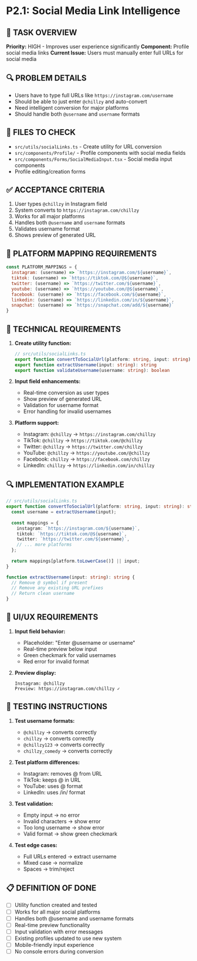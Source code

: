 # P2.1: Social Media Link Intelligence

## **🎯 TASK OVERVIEW**
**Priority:** HIGH - Improves user experience significantly
**Component:** Profile social media links
**Current Issue:** Users must manually enter full URLs for social media

## **🔍 PROBLEM DETAILS**
- Users have to type full URLs like `https://instagram.com/username`
- Should be able to just enter `@chillzy` and auto-convert
- Need intelligent conversion for major platforms
- Should handle both `@username` and `username` formats

## **📁 FILES TO CHECK**
- `src/utils/socialLinks.ts` - Create utility for URL conversion
- `src/components/Profile/` - Profile components with social media fields
- `src/components/Forms/SocialMediaInput.tsx` - Social media input components
- Profile editing/creation forms

## **✅ ACCEPTANCE CRITERIA**
1. User types `@chillzy` in Instagram field
2. System converts to `https://instagram.com/chillzy`
3. Works for all major platforms
4. Handles both `@username` and `username` formats
5. Validates username format
6. Shows preview of generated URL

## **🔧 PLATFORM MAPPING REQUIREMENTS**
```javascript
const PLATFORM_MAPPINGS = {
  instagram: (username) => `https://instagram.com/${username}`,
  tiktok: (username) => `https://tiktok.com/@${username}`,
  twitter: (username) => `https://twitter.com/${username}`,
  youtube: (username) => `https://youtube.com/@${username}`,
  facebook: (username) => `https://facebook.com/${username}`,
  linkedin: (username) => `https://linkedin.com/in/${username}`,
  snapchat: (username) => `https://snapchat.com/add/${username}`
}
```

## **🔧 TECHNICAL REQUIREMENTS**
1. **Create utility function:**
   ```typescript
   // src/utils/socialLinks.ts
   export function convertToSocialUrl(platform: string, input: string): string
   export function extractUsername(input: string): string
   export function validateUsername(username: string): boolean
   ```

2. **Input field enhancements:**
   - Real-time conversion as user types
   - Show preview of generated URL
   - Validation for username format
   - Error handling for invalid usernames

3. **Platform support:**
   - Instagram: `@chillzy` → `https://instagram.com/chillzy`
   - TikTok: `@chillzy` → `https://tiktok.com/@chillzy`
   - Twitter: `@chillzy` → `https://twitter.com/chillzy`
   - YouTube: `@chillzy` → `https://youtube.com/@chillzy`
   - Facebook: `chillzy` → `https://facebook.com/chillzy`
   - LinkedIn: `chillzy` → `https://linkedin.com/in/chillzy`

## **🔍 IMPLEMENTATION EXAMPLE**
```typescript
// src/utils/socialLinks.ts
export function convertToSocialUrl(platform: string, input: string): string {
  const username = extractUsername(input);
  
  const mappings = {
    instagram: `https://instagram.com/${username}`,
    tiktok: `https://tiktok.com/@${username}`,
    twitter: `https://twitter.com/${username}`,
    // ... more platforms
  };
  
  return mappings[platform.toLowerCase()] || input;
}

function extractUsername(input: string): string {
  // Remove @ symbol if present
  // Remove any existing URL prefixes
  // Return clean username
}
```

## **🎨 UI/UX REQUIREMENTS**
1. **Input field behavior:**
   - Placeholder: "Enter @username or username"
   - Real-time preview below input
   - Green checkmark for valid usernames
   - Red error for invalid format

2. **Preview display:**
   ```
   Instagram: @chillzy
   Preview: https://instagram.com/chillzy ✓
   ```

## **🧪 TESTING INSTRUCTIONS**
1. **Test username formats:**
   - `@chillzy` → converts correctly
   - `chillzy` → converts correctly
   - `@chillzy123` → converts correctly
   - `chillzy_comedy` → converts correctly

2. **Test platform differences:**
   - Instagram: removes @ from URL
   - TikTok: keeps @ in URL
   - YouTube: uses @ format
   - LinkedIn: uses /in/ format

3. **Test validation:**
   - Empty input → no error
   - Invalid characters → show error
   - Too long username → show error
   - Valid format → show green checkmark

4. **Test edge cases:**
   - Full URLs entered → extract username
   - Mixed case → normalize
   - Spaces → trim/reject

## **📋 DEFINITION OF DONE**
- [ ] Utility function created and tested
- [ ] Works for all major social platforms
- [ ] Handles both @username and username formats
- [ ] Real-time preview functionality
- [ ] Input validation with error messages
- [ ] Existing profiles updated to use new system
- [ ] Mobile-friendly input experience
- [ ] No console errors during conversion